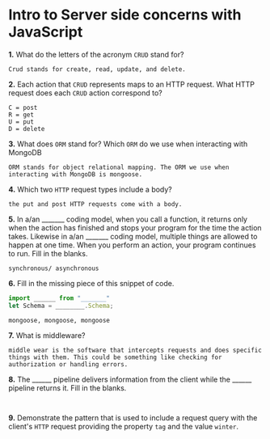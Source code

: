 # Intro to Server side concerns with JavaScript

**1.** What do the letters of the acronym `CRUD` stand for?
<!-- enter you answer in the space below -->
```
Crud stands for create, read, update, and delete.

```
**2.** Each action that `CRUD` represents maps to an HTTP request. What HTTP request does each `CRUD` action correspond to?
<!-- enter you answer in the space below -->
```
C = post
R = get
U = put
D = delete

```
**3.** What does `ORM` stand for? Which `ORM` do we use when interacting with MongoDB
<!-- enter you answer in the space below -->
```
ORM stands for object relational mapping. The ORM we use when interacting with MongoDB is mongoose. 

```
**4.** Which two `HTTP` request types include a body?
<!-- enter you answer in the space below -->
```
the put and post HTTP requests come with a body.

```
**5.** In a/an _______ coding model, when you call a function, it returns only when the action has finished and stops your program for the time the action takes. Likewise in a/an _______ coding model, multiple things are allowed to happen at one time. When you perform an action, your program continues to run.  Fill in the blanks.
<!-- enter you answer in the space below -->
```
synchronous/ asynchronous

```

**6.** Fill in the missing piece of this snippet of code.
```js
import ______ from "_______"
let Schema = ________.Schema;
```
<!-- enter you answer in the space below -->
```
mongoose, mongoose, mongoose

```
**7.** What is middleware?
<!-- enter you answer in the space below -->
```
middle wear is the software that intercepts requests and does specific things with them. This could be something like checking for authorization or handling errors.

```
**8.** The ______ pipeline delivers information from the client while the ______ pipeline returns it. Fill in the blanks. 
<!-- enter you answer in the space below -->
```


```
**9.** 
Demonstrate the pattern that is used to include a request query with the client's `HTTP` request providing the property `tag` and the value `winter`.
<!-- enter you answer in the space below -->
```

```